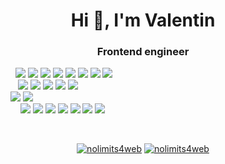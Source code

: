 <h1 align="center">Hi 👋, I'm Valentin</h1>
<h3 align="center">Frontend engineer</h3>
<p align="left" style="margin-left: 40px;">
    &nbsp;&nbsp;<img src="https://img.shields.io/badge/ADORT--5ba300" />
    <img src="https://img.shields.io/badge/-typescript-5ba300" />
    <img src="https://img.shields.io/badge/-react-5ba300" />
    <img src="https://img.shields.io/badge/-redux-5ba300" />
    <img src="https://img.shields.io/badge/-webpack-5ba300" />
    <img src="https://img.shields.io/badge/-expressjs-5ba300" />
    <img src="https://img.shields.io/badge/-mongodb-5ba300" />
    <img src="https://img.shields.io/badge/-docker-5ba300" />
    </br >
    &nbsp;&nbsp;&nbsp;<img src="https://img.shields.io/badge/TRIAL--009eb0" />
    <img src="https://img.shields.io/badge/-effector-009eb0" />
    <img src="https://img.shields.io/badge/-nextjs-009eb0" />
    <img src="https://img.shields.io/badge/-fsd-009eb0" />
    <img src="https://img.shields.io/badge/-graphana-009eb0" />
    </br >
    <img src="https://img.shields.io/badge/ASSESS--c7ba00" />
    <img src="https://img.shields.io/badge/-svelte-c7ba00" />
    </br >
    &nbsp;&nbsp;&nbsp;&nbsp;<img src="https://img.shields.io/badge/HOLD--e09b96" />
    <img src="https://img.shields.io/badge/-javascript-e09b96" />
    <img src="https://img.shields.io/badge/-php-e09b96" />
    <img src="https://img.shields.io/badge/-mysql-e09b96" />
    <img src="https://img.shields.io/badge/-elasticsearch-e09b96" />
    <img src="https://img.shields.io/badge/-kibana-e09b96" />
    <img src="https://img.shields.io/badge/-HOC-e09b96" />
</p>
<br/>
<p align="center">
    <a href="https://www.linkedin.com/in/kruglikov-valentin" target="blank"><img src="https://img.shields.io/badge/linkedin-%230077B5.svg?style=for-the-badge&logo=linkedin&logoColor=white" alt="nolimits4web" /></a>
    <a href="https://t.me/devn1" target="blank"><img src="https://img.shields.io/badge/Telegram-2CA5E0?style=for-the-badge&logo=telegram&logoColor=white" alt="nolimits4web" /></a>
</p>